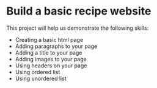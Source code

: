 # Build a basic recipe website

This project will help us demonstrate the following skills:
- Creating a basic html page
- Adding paragraphs to your page
- Adding a title to your page
- Adding images to your page
- Using headers on your page
- Using ordered list 
- Using unordered list